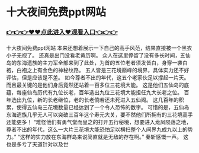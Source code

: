 # 十大夜间免费ppt网站

### <a href="https://github.com/xinfue/dunp/issues/2">👉👉👉♥♥点此进入♥观看入口👈👉👉</a>

十大夜间免费ppt网站
本来还想着展示一下自己的高手风范，结果直接被一个黑衣小子无视了。
    还真是出门没看老黄历啊。
    众人在这里停留了没有多长时间，五仙岛的东海遗族的主力军全部来到了此处，为首的五位老者须发皆白，身穿一袭白袍，白袍之上有金色的神秘纹路。
    五人皆是三花境巅峰的境界，具体实力还不好评估，但是应该是不差。
    如今尊者不出的年代，这五个老家伙足以撑起一片天。
    而且最关键的是他们身后竟然还站着一百多位三花境大能。
    这是他们五仙岛的底蕴，每座仙岛历代有九位长老，百年选出九位三花境大能担任九大长老之位。
    百年选出九位，新的长老继位，老的长老倘若还未死进入五仙阁。
    这几百年的积累，使得五仙岛三花境数量已经达到了一个令人恐怖的数字。
    可惜的是，五仙岛东海遗族几乎无人可以突破三百年这个寿元大关，要不然他们所拥有的三花境高手还能更多！
    “难怪他们有勇气堂而皇之的打开五行秘境，想要进入龙凤陨落之地，尊者不出的年代，这么一大片三花境大能恐怕足以横扫整个人间界九成九以上的势力。”
    “这样的实力放在东海群岛来说简直就是无敌的存在啊。”
    秦斩感慨一声。
    这也是多亏了天道针对以及世
